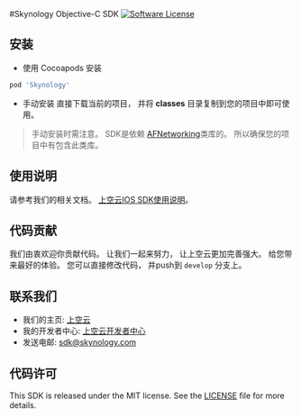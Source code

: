 #Skynology Objective-C SDK
[![Software License](https://img.shields.io/badge/license-MIT-brightgreen.svg)](LICENSE.md)


## 安装

* 使用 Cocoapods 安装

```ruby
pod 'Skynology'
```

* 手动安装
直接下载当前的项目， 并将 **classes** 目录复制到您的项目中即可使用。 
> 手动安装时需注意。 SDK是依赖 [AFNetworking]()类库的。 所以确保您的项目中有包含此类库。


## 使用说明
请参考我们的相关文档。 [上空云IOS SDK使用说明](http://developer.skynology.com/objc-sdk.html)。


## 代码贡献
我们由衷欢迎你贡献代码。 让我们一起来努力， 让上空云更加完善强大。 给您带来最好的体验。 您可以直接修改代码， 并push到 `develop` 分支上。

## 联系我们

* 我们的主页: [上空云](https://www.skynology.com)
* 我的开发者中心: [上空云开发者中心](http://developer.skynology.com)
* 发送电邮: sdk@skynology.com

## 代码许可
This SDK is released under the MIT license. See the [LICENSE](https://github.com/skynology/objc-sdk/blob/master/LICENSE) file for more details.

